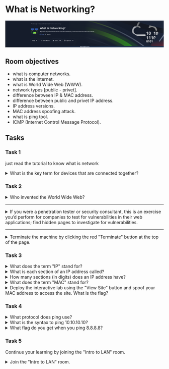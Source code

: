 # What is Networking?

![banner](imgs/What%20is%20Networking/roomBanner.png)

## Room objectives

- what is computer networks.
- what is the internet.
- what is World Wide Web (WWW).
- network types [public - privet].
- difference between IP & MAC address.
- difference between public and privet IP address.
- IP address versions.
- MAC address spoofing attack.
- what is ping tool.
- ICMP (Internet Control Message Protocol).

## Tasks

### Task 1

just read the tutorial to know what is network

<details>
<summary>
What is the key term for devices that are connected together?
</summary>

```
Network
```

</details>

### Task 2

<details>
<summary>
Who invented the World Wide Web?
</summary>

```
Tim Berners-Lee
```

</details>
  
---

<details>
<summary>
If you were a penetration tester or security consultant, this is an exercise you’d perform for companies to test for vulnerabilities in their web applications; find hidden pages to investigate for vulnerabilities.
</summary>

```
No answer needed
```

</details>

---

<details>
<summary>
Terminate the machine by clicking the red "Terminate" button at the top of the page.
</summary>

```
No answer needed
```

</details>

### Task 3

<details>
<summary>
What does the term "IP" stand for?
</summary>

```
internet protocol
```

</details>

<details>
<summary>
What is each section of an IP address called?
</summary>

```
octet
```

</details>

<details>
<summary>
How many sections (in digits) does an IP address have?
</summary>

```
4
```

</details>

<details>
<summary>
What does the term "MAC" stand for?
</summary>

```
Media Access Control
```

</details>

<details>
<summary>
Deploy the interactive lab using the "View Site" button and spoof your MAC address to access the site.  What is the flag?
</summary>

just copy the allowed MAC address in *1* and spoof yours and then send your request.
![mac](imgs/What%20is%20Networking/labMap.png)

```
THM{YOU_GOT_ON_TRYHACKME}
```

</details>

### Task 4

<details>
<summary>
What protocol does ping use?
</summary>

```
ICMP
```

</details>

<details>
<summary>
What is the syntax to ping 10.10.10.10?
</summary>

```
ping 10.10.10.10
```

</details>

<details>
<summary>
What flag do you get when you ping 8.8.8.8?
</summary>

open the view site from THM task put `8.8.8.8` into text box and you will get the flag.
![mac](imgs/What%20is%20Networking/ping.png)

```
THM{I_PINGED_THE_SERVER}
```

</details>

### Task 5

Continue your learning by joining the "Intro to LAN" room.

<details>
<summary>
Join the "Intro to LAN" room.
</summary>

```
No answer needed
```

</details>
